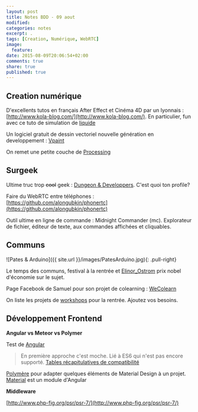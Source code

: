 ```yaml
---
layout: post
title: Notes BDD - 09 aout
modified:
categories: notes
excerpt: .
tags: [Creation, Numérique, WebRTC]
image:
  feature:
date: 2015-08-09T20:06:54+02:00
comments: true
share: true
published: true
---
```


## Creation numérique

D'excellents tutos en français After Effect et Cinéma 4D par un lyonnais : [http://www.kola-blog.com/](http://www.kola-blog.com/). En particulier, fun avec ce tuto de simulation de [liquide](http://www.wisibility.com/tutoriels/tutoriel-simulation-de-liquide-781.html)

Un logiciel gratuit de dessin vectoriel nouvelle génération en developpement : [Vpaint](http://www.vpaint.org/#download)

On remet une petite couche de [Processing](https://github.com/LesGeeksDuDimanche/Processing)

## Surgeek

Ultime truc trop <s>cool</s> geek : [Dungeon & Developpers](http://www.dungeonsanddevelopers.com/). C'est quoi ton profile?

Faire du WebRTC entre téléphones : [https://github.com/alongubkin/phonertc](https://github.com/alongubkin/phonertc)

Outil ultime en ligne de commande : Midnight Commander (mc). Explorateur de fichier, éditeur de texte, aux commandes affichées et cliquables. 

## Communs
![Pates & Arduino]({{ site.url }}/images/PatesArduino.jpg){: .pull-right}

Le temps des communs, festival à la rentrée et [Elinor_Ostrom](https://fr.wikipedia.org/wiki/Elinor_Ostrom) prix nobel d'économie sur le sujet.

Page Facebook de Samuel pour son projet de colearning : [WeColearn](https://www.facebook.com/WeColearn?fref=ts)

On liste les projets de [workshops](https://lesgeeksdudimanche.hackpad.com/Workshops-OGeW4lDRtdG) pour la rentrée. Ajoutez vos besoins.

## Développement Frontend

**Angular vs Meteor vs Polymer**


Test de [Angular](https://angular.io/docs/js/latest/quickstart.html)
> En première approche c'est moche.
Lié à ES6 qui n'est pas encore supporté. [Tables récapitulatives de compatibilité](https://kangax.github.io/compat-table/es6/)

[Polymère](https://www.polymer-project.org/1.0/) pour adapter quelques éléments de Material Design à un projet. [Material](https://material.angularjs.org/latest/#/) est un module d'Angular


**Middleware**

[http://www.php-fig.org/psr/psr-7/](http://www.php-fig.org/psr/psr-7/)


